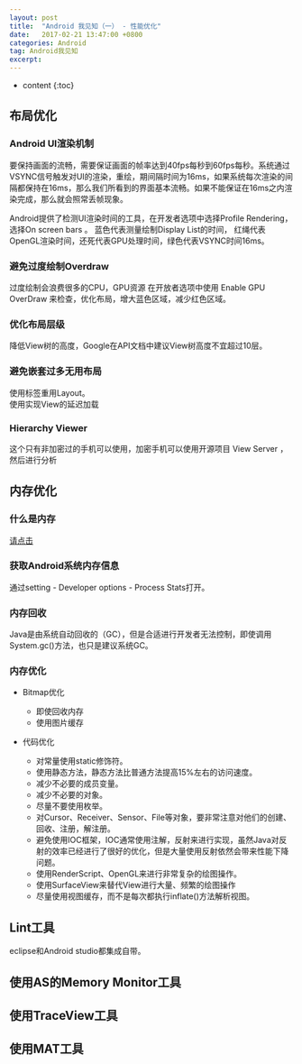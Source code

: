 ```yaml
---
layout: post
title:  "Android 我见知（一） - 性能优化"
date:   2017-02-21 13:47:00 +0800
categories: Android
tag: Android我见知
excerpt: 
---
```


* content
{:toc}

## 布局优化
### Android UI渲染机制
要保持画面的流畅，需要保证画面的帧率达到40fps每秒到60fps每秒。系统通过VSYNC信号触发对UI的渲染，重绘，期间隔时间为16ms，如果系统每次渲染的间隔都保持在16ms，那么我们所看到的界面基本流畅。如果不能保证在16ms之内渲染完成，那么就会照常丢帧现象。





Android提供了检测UI渲染时间的工具，在开发者选项中选择Profile Rendering，选择On screen bars 。 蓝色代表测量绘制Display List的时间， 红绳代表OpenGL渲染时间，还死代表GPU处理时间，绿色代表VSYNC时间16ms。

### 避免过度绘制Overdraw
过度绘制会浪费很多的CPU，GPU资源
在开放者选项中使用 Enable GPU OverDraw 来检查，优化布局，增大蓝色区域，减少红色区域。
 
### 优化布局层级
降低View树的高度，Google在API文档中建议View树高度不宜超过10层。

### 避免嵌套过多无用布局
使用<include>标签重用Layout。<br/>
使用<ViewStub>实现View的延迟加载

### Hierarchy Viewer
这个只有非加密过的手机可以使用，加密手机可以使用开源项目 View Server ，然后进行分析


## 内存优化
### 什么是内存
[请点击]()

### 获取Android系统内存信息
通过setting - Developer options - Process Stats打开。

### 内存回收
Java是由系统自动回收的（GC），但是合适进行开发者无法控制，即使调用System.gc()方法，也只是建议系统GC。

### 内存优化
- Bitmap优化
    - 即使回收内存
    - 使用图片缓存


- 代码优化
    - 对常量使用static修饰符。
    - 使用静态方法，静态方法比普通方法提高15%左右的访问速度。
    - 减少不必要的成员变量。
    - 减少不必要的对象。
    - 尽量不要使用枚举。
    - 对Cursor、Receiver、Sensor、File等对象，要非常注意对他们的创建、回收、注册，解注册。
    - 避免使用IOC框架，IOC通常使用注解，反射来进行实现，虽然Java对反射的效率已经进行了很好的优化，但是大量使用反射依然会带来性能下降问题。
    - 使用RenderScript、OpenGL来进行非常复杂的绘图操作。
    - 使用SurfaceView来替代View进行大量、频繁的绘图操作
    - 尽量使用视图缓存，而不是每次都执行inflate()方法解析视图。


## Lint工具
eclipse和Android studio都集成自带。


## 使用AS的Memory Monitor工具

## 使用TraceView工具

## 使用MAT工具